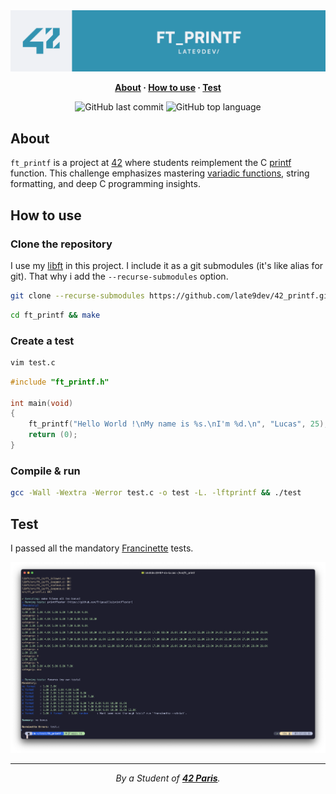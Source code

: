 <h1 align="center" style="display: none">42 ft_printf</h1>

<picture>
  <source media="(prefers-color-scheme: dark)" srcset="./ressources/github-readme-banner-printf-light.png">
  <source media="(prefers-color-scheme: light)" srcset="./ressources/github-readme-banner-printf-dark.png">
  <img alt="Shows an illustrated sun in light mode and a moon with stars in dark mode." src="./ressources/github-readme-banner-printf-color.png">
</picture>

<p align="center">
	<b>
		<a href="#about">About</a>
		<span> · </span>
		<a href="#how-to-use">How to use</a>
		<span> · </span>
		<a href="#test">Test</a>
	</b>
</p>

<p align="center">
	<img alt="GitHub last commit" src="https://img.shields.io/github/last-commit/late9dev/42_printf">
	<img alt="GitHub top language" src="https://img.shields.io/github/languages/top/late9dev/42_printf">
</p>

## About

`ft_printf` is a project at [42](https://42.fr) where students reimplement the C [printf](https://fr.wikipedia.org/wiki/Printf) function. This challenge emphasizes mastering [variadic functions](https://en.wikipedia.org/wiki/Variadic_function), string formatting, and deep C programming insights.

## How to use

### Clone the repository

I use my [libft](https://github.com/late9dev/42_libft.git) in this project. I  include it as a git submodules (it's like alias for git). That why i add the `--recurse-submodules` option.

```bash
git clone --recurse-submodules https://github.com/late9dev/42_printf.git ft_printf
```

```bash
cd ft_printf && make
```

### Create a test

```bash
vim test.c
```

```c
#include "ft_printf.h"

int	main(void)
{
	ft_printf("Hello World !\nMy name is %s.\nI'm %d.\n", "Lucas", 25);
	return (0);
}
```

### Compile & run

```bash
gcc -Wall -Wextra -Werror test.c -o test -L. -lftprintf && ./test
```

## Test

I passed all the mandatory [Francinette](https://github.com/xicodomingues/francinette) tests.

<img src="./ressources/francinette_tests.png" alt="Francinette printf tests passed">

---

<div align="center">
	<i>By a Student of <a href="https://42.fr"><b>42 Paris</b></a>.</i>
</div>